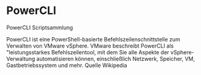 # PowerCLI
PowerCLI Scriptsammlung

PowerCLI ist eine PowerShell-basierte Befehlszeilenschnittstelle zum Verwalten von VMware vSphere. VMware beschreibt PowerCLI als "leistungsstarkes Befehlszeilentool, mit dem Sie alle Aspekte der vSphere-Verwaltung automatisieren können, einschließlich Netzwerk, Speicher, VM, Gastbetriebssystem und mehr. Quelle Wikipedia 
